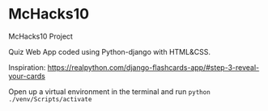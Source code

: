 # McHacks10
McHacks10 Project

Quiz Web App coded using Python-django with HTML&CSS.

Inspiration: https://realpython.com/django-flashcards-app/#step-3-reveal-your-cards

Open up a virtual environment in the terminal and run `python ./venv/Scripts/activate`
